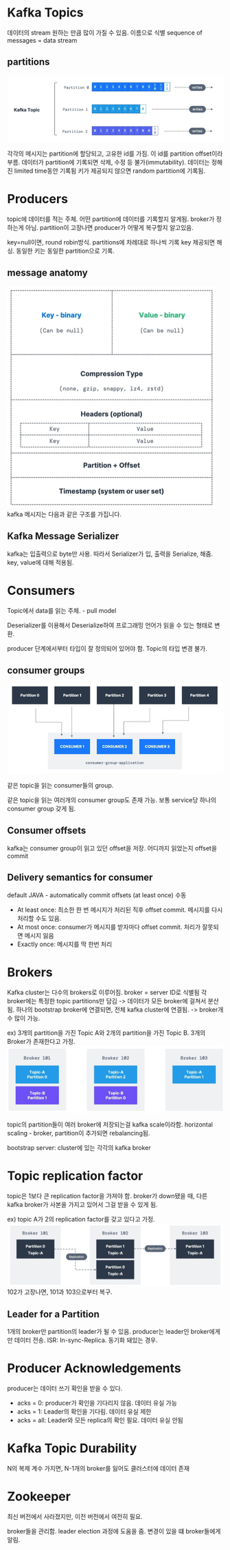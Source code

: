 
# Kafka Topics

데이터의 stream
원하는 만큼 많이 가질 수 있음.
이름으로 식별
sequence of messages = data stream

## partitions
 
![](../../images/20250104130351.png)

각각의 메시지는 partition에 할당되고, 고유한 id를 가짐. 이 id를 partition offset이라 부름.
데이터가 partition에 기록되면 삭제, 수정 등 불가(immutability).
데이터는 정해진 limited time동안 기록됨
키가 제공되지 않으면 random partition에 기록됨.

# Producers
topic에 데이터를 적는 주체.
어떤 partition에 데이터를 기록할지 알게됨. broker가 정하는게 아님.
partition이 고장나면 producer가 어떻게 복구할지 알고있음.

key=null이면, round robin방식. partitions에 차례대로 하나씩 기록
key 제공되면 해싱. 동일한 키는 동일한 partition으로 기록.

## message anatomy
![](../../images/20250104131523.png)
kafka 메시지는 다음과 같은 구조를 가집니다.

## Kafka Message Serializer

 kafka는 입출력으로 byte만 사용.
 따라서 Serializer가 입, 출력을 Serialize, 해줌.
 key, value에 대해 적용됨.

# Consumers
Topic에서 data를 읽는 주체. - pull model

Deserializer를 이용해서 Deserialize하여 프로그래밍 언어가 읽을 수 있는 형태로 변환.

producer 단계에서부터 타입이 잘 정의되어 있어야 함. Topic의 타입 변경 불가.

## consumer groups

![](../../images/20250104132656.png)

같은 topic을 읽는 consumer들의 group.

같은 topic을 읽는 여러개의 consumer group도 존재 가능.
보통 service당 하나의 consumer group 갖게 됨.

## Consumer offsets

kafka는 consumer group이 읽고 있던 offset을 저장. 
어디까지 읽었는지 offset을 commit
## Delivery semantics for consumer

default JAVA - automatically commit offsets (at least once)
수동
- At least once: 최소한 한 번 메시지가 처리된 직후 offset commit. 메시지를 다시 처리할 수도 있음.
- At most once: consumer가 메시지를 받자마다 offset commit. 처리가 잘못되면 메시지 잃음
- Exactly once:  메시지를 딱 한번 처리

# Brokers

Kafka cluster는 다수의 brokers로 이루어짐.
broker = server
ID로 식별됨
각 broker에는 특정한 topic partitions만 담김 -> 데이터가 모든 broker에 걸쳐서 분산됨.
하나의 bootstrap broker에 연결되면, 전체 kafka cluster에 연결됨. -> broker개수 많이 가능.

ex) 3개의 partition을 가진 Topic A와 2개의 partition을 가진 Topic B. 3개의 Broker가 존재한다고 가정.
![](../../images/20250104134258.png)

topic의 partition들이 여러 broker에 저장되는걸 kafka scale이라함.
horizontal scaling - broker, partition이 추가되면 rebalancing됨.

bootstrap server: cluster에 있는 각각의 kafka broker

# Topic replication factor

topic은 1보다 큰 replication factor을 가져야 함.
broker가 down됐을 때, 다른 kafka broker가 사본을 가지고 있어서 그걸 받을 수 있게 됨.

ex) topic A가 2의 replication factor를 갖고 있다고 가정.
![](../../images/20250104134842.png)
102가 고장나면, 101과 103으로부터 복구.

## Leader for a Partition
1개의 broker만 partition의 leader가 될 수 있음.
producer는 leader인 broker에게만 데이터 전송.
ISR: In-sync-Replica. 동기화 돼있는 경우.

# Producer Acknowledgements

producer는 데이터 쓰기 확인을 받을 수 있다. 
- acks = 0: producer가 확인을 기다리지 않음. 데이터 유실 가능
- acks = 1: Leader의 확인을 기다림. 데이터 유실 제한
- acks = all: Leader와 모든 replica의 확인 필요. 데이터 유실 안됨

# Kafka Topic Durability

N의 복제 계수 가지면, N-1개의 broker를 잃어도 클러스터에 데이터 존재

# Zookeeper
최신 버전에서 사라졌지만, 이전 버전에서 여전히 필요.

broker들을 관리함.
leader election 과정에 도움을 줌.
변경이 있을 떄 broker들에게 알림.  

